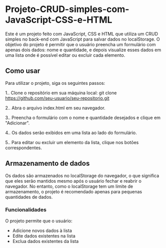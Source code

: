# Projeto-CRUD-simples-com-JavaScript-CSS-e-HTML
Este é um projeto feito com JavaScript, CSS e HTML que utiliza um CRUD simples no back-end com JavaScript para salvar dados no localStorage. O objetivo do projeto é permitir que o usuário preencha um formulário com apenas dois dados: nome e quantidade, e depois visualize esses dados em uma lista onde é possível editar ou excluir cada elemento.

## Como usar

Para utilizar o projeto, siga os seguintes passos:

1.. Clone o repositório em sua máquina local: git clone https://github.com/seu-usuario/seu-repositorio.git

2.. Abra o arquivo index.html em seu navegador.

3.. Preencha o formulário com o nome e quantidade desejados e clique em "Adicionar".

4.. Os dados serão exibidos em uma lista ao lado do formulário.

5.. Para editar ou excluir um elemento da lista, clique nos botões correspondentes.

## Armazenamento de dados
Os dados são armazenados no localStorage do navegador, o que significa que eles serão mantidos mesmo após o usuário fechar e reabrir o navegador. No entanto, como o localStorage tem um limite de armazenamento, o projeto é recomendado apenas para pequenas quantidades de dados.

### Funcionalidades

O projeto permite que o usuário:

* Adicione novos dados à lista
* Edite dados existentes na lista
* Exclua dados existentes da lista
